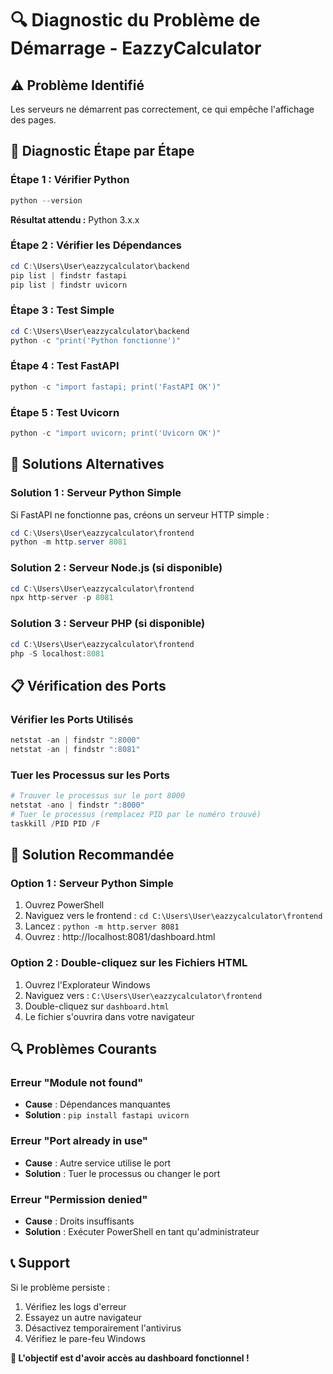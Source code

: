 # 🔍 Diagnostic du Problème de Démarrage - EazzyCalculator

## ⚠️ Problème Identifié

Les serveurs ne démarrent pas correctement, ce qui empêche l'affichage des pages.

## 🔧 Diagnostic Étape par Étape

### **Étape 1 : Vérifier Python**
```powershell
python --version
```
**Résultat attendu :** Python 3.x.x

### **Étape 2 : Vérifier les Dépendances**
```powershell
cd C:\Users\User\eazzycalculator\backend
pip list | findstr fastapi
pip list | findstr uvicorn
```

### **Étape 3 : Test Simple**
```powershell
cd C:\Users\User\eazzycalculator\backend
python -c "print('Python fonctionne')"
```

### **Étape 4 : Test FastAPI**
```powershell
python -c "import fastapi; print('FastAPI OK')"
```

### **Étape 5 : Test Uvicorn**
```powershell
python -c "import uvicorn; print('Uvicorn OK')"
```

## 🚀 Solutions Alternatives

### **Solution 1 : Serveur Python Simple**
Si FastAPI ne fonctionne pas, créons un serveur HTTP simple :

```powershell
cd C:\Users\User\eazzycalculator\frontend
python -m http.server 8081
```

### **Solution 2 : Serveur Node.js (si disponible)**
```powershell
cd C:\Users\User\eazzycalculator\frontend
npx http-server -p 8081
```

### **Solution 3 : Serveur PHP (si disponible)**
```powershell
cd C:\Users\User\eazzycalculator\frontend
php -S localhost:8081
```

## 📋 Vérification des Ports

### **Vérifier les Ports Utilisés**
```powershell
netstat -an | findstr ":8000"
netstat -an | findstr ":8081"
```

### **Tuer les Processus sur les Ports**
```powershell
# Trouver le processus sur le port 8000
netstat -ano | findstr ":8000"
# Tuer le processus (remplacez PID par le numéro trouvé)
taskkill /PID PID /F
```

## 🎯 Solution Recommandée

### **Option 1 : Serveur Python Simple**
1. Ouvrez PowerShell
2. Naviguez vers le frontend : `cd C:\Users\User\eazzycalculator\frontend`
3. Lancez : `python -m http.server 8081`
4. Ouvrez : http://localhost:8081/dashboard.html

### **Option 2 : Double-cliquez sur les Fichiers HTML**
1. Ouvrez l'Explorateur Windows
2. Naviguez vers : `C:\Users\User\eazzycalculator\frontend`
3. Double-cliquez sur `dashboard.html`
4. Le fichier s'ouvrira dans votre navigateur

## 🔍 Problèmes Courants

### **Erreur "Module not found"**
- **Cause** : Dépendances manquantes
- **Solution** : `pip install fastapi uvicorn`

### **Erreur "Port already in use"**
- **Cause** : Autre service utilise le port
- **Solution** : Tuer le processus ou changer le port

### **Erreur "Permission denied"**
- **Cause** : Droits insuffisants
- **Solution** : Exécuter PowerShell en tant qu'administrateur

## 📞 Support

Si le problème persiste :
1. Vérifiez les logs d'erreur
2. Essayez un autre navigateur
3. Désactivez temporairement l'antivirus
4. Vérifiez le pare-feu Windows

**🎯 L'objectif est d'avoir accès au dashboard fonctionnel !** 